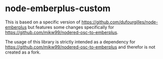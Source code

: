 # node-emberplus-custom
This is based on a specific version of https://github.com/dufourgilles/node-emberplus but features some changes specifically for https://github.com/mikw99/nodered-osc-to-emberplus.

The usage of this library is strictly intended as a dependency for https://github.com/mikw99/nodered-osc-to-emberplus and therefor is not created as a fork.
